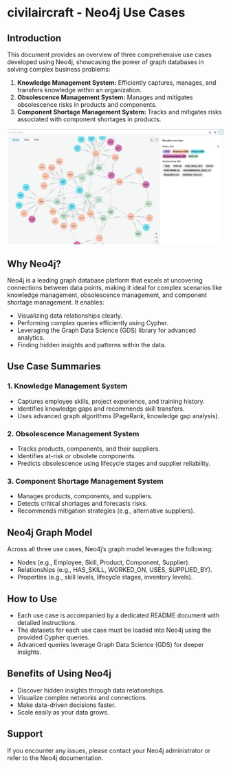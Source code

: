 # civilaircraft - Neo4j Use Cases

## Introduction

This document provides an overview of three comprehensive use cases developed using Neo4j, showcasing the power of graph databases in solving complex business problems:

1. **Knowledge Management System:** Efficiently captures, manages, and transfers knowledge within an organization.
2. **Obsolescence Management System:** Manages and mitigates obsolescence risks in products and components.
3. **Component Shortage Management System:** Tracks and mitigates risks associated with component shortages in products.

![Sample Graph for Knowledge Management](./civilaircraft_knowledge_management.png)


## Why Neo4j?

Neo4j is a leading graph database platform that excels at uncovering connections between data points, making it ideal for complex scenarios like knowledge management, obsolescence management, and component shortage management. It enables:

* Visualizing data relationships clearly.
* Performing complex queries efficiently using Cypher.
* Leveraging the Graph Data Science (GDS) library for advanced analytics.
* Finding hidden insights and patterns within the data.

## Use Case Summaries

### 1. Knowledge Management System

* Captures employee skills, project experience, and training history.
* Identifies knowledge gaps and recommends skill transfers.
* Uses advanced graph algorithms (PageRank, knowledge gap analysis).

### 2. Obsolescence Management System

* Tracks products, components, and their suppliers.
* Identifies at-risk or obsolete components.
* Predicts obsolescence using lifecycle stages and supplier reliability.

### 3. Component Shortage Management System

* Manages products, components, and suppliers.
* Detects critical shortages and forecasts risks.
* Recommends mitigation strategies (e.g., alternative suppliers).

## Neo4j Graph Model

Across all three use cases, Neo4j’s graph model leverages the following:

* Nodes (e.g., Employee, Skill, Product, Component, Supplier).
* Relationships (e.g., HAS\_SKILL, WORKED\_ON, USES, SUPPLIED\_BY).
* Properties (e.g., skill levels, lifecycle stages, inventory levels).

## How to Use

* Each use case is accompanied by a dedicated README document with detailed instructions.
* The datasets for each use case must be loaded into Neo4j using the provided Cypher queries.
* Advanced queries leverage Graph Data Science (GDS) for deeper insights.

## Benefits of Using Neo4j

* Discover hidden insights through data relationships.
* Visualize complex networks and connections.
* Make data-driven decisions faster.
* Scale easily as your data grows.

## Support

If you encounter any issues, please contact your Neo4j administrator or refer to the Neo4j documentation.

